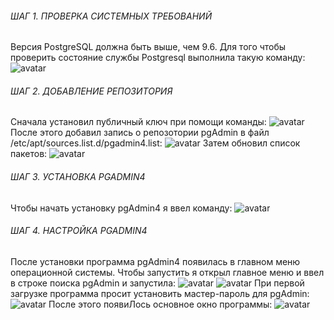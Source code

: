###### ШАГ 1. ПРОВЕРКА СИСТЕМНЫХ ТРЕБОВАНИЙ
 Версия PostgreSQL должна быть выше, чем 9.6. Для того чтобы проверить состояние службы Postgresql выполнила такую команду:
 ![avatar](https://sun9-north.userapi.com/sun9-85/s/v1/ig2/EzQAUNz4PxTgVMilQyJLIddexLyeXUn3KYXw5Zz1eiK5sYRWfBqwK1QXp7CMUBwOhnkFQm9dcX_jmxrI6sPRKtIM.jpg?size=604x120&quality=96&type=album)
###### ШАГ 2. ДОБАВЛЕНИЕ РЕПОЗИТОРИЯ
Сначала установил публичный ключ при помощи команды:
![avatar](https://sun9-west.userapi.com/sun9-5/s/v1/ig2/PGHDvrgay6U51XtcKMLXCpLQr3h0yDEJ6vFCY7uGTPsGCuWcd6dfyEk8286t-5HzlO_Q0Tm32nYUlaYiqgKLtnQt.jpg?size=680x227&quality=96&type=album)
После этого добавил запись о репозотории pgAdmin в файл /etc/apt/sources.list.d/pgadmin4.list:
![avatar](https://sun9-east.userapi.com/sun9-26/s/v1/ig2/j9N2SoEfjRWHlNE_X2w_3gPGmHoAgQQRS155ALu9pci33jT0zNME5Zr674XmKRR4ozb9tzz_76JskmdA-EAjVjsp.jpg?size=676x40&quality=96&type=album)
Затем обновил список пакетов:
![avatar](https://sun9-west.userapi.com/sun9-71/s/v1/ig2/hc2_prjxj4HvpLjQkKpTCPHgapI-UyoCskNzJ_UWAwtrGlOiwgkJFlIYSnDqpaUsXxSV2QSqTvzbqo8eicrbKZn3.jpg?size=604x80&quality=96&type=album)
###### ШАГ 3. УСТАНОВКА PGADMIN4
Чтобы начать установку pgAdmin4 я ввел команду:
![avatar](https://sun9-east.userapi.com/sun9-23/s/v1/ig2/iJjca1ilKGd0exUUmVSrvvKS0NoUAcv7reolZhBZVEk5dHqfR526Jwp7J8TYlSnBNMjMCy2vL6BAhyffDKyL75hR.jpg?size=675x240&quality=96&type=album)
###### ШАГ 4. НАСТРОЙКА PGADMIN4
После установки программа pgAdmin4 появилась в главном меню операционной системы. Чтобы запустить я открыл главное меню и ввел в строке поиска pgAdmin и запустила:
![avatar](https://sun9-57.userapi.com/impg/88OLiXmDQpmEDQ2FRU2bvAhLWWcbeN4x7ufTJA/S7q7vPPqT0w.jpg?size=449x492&quality=96&sign=708b54a953bf594dce527cb597aea18e&type=album)
![avatar](https://sun9-88.userapi.com/impg/NgHVIpHL8O3V8JBYSUFfORYKEdDSICgin_OKDA/WFjAJFdKkJU.jpg?size=807x620&quality=96&sign=c526f3d45e4d5706acdf0ad165cb260e&type=album)
При первой загрузке программа просит установить мастер-пароль для pgAdmin:
![avatar](https://sun9-80.userapi.com/impg/Yk09O_9qBEtmVEthlz6yo-psTyUBjuddhCyRnA/x1qgAF1ZSqQ.jpg?size=807x484&quality=96&sign=897ed88d023660468536e3ecb22905ea&type=album)
После этого появиЛось основное окно программы:
![avatar](https://sun9-41.userapi.com/impg/eUZn8JkTXJoa0fdHl-gtrslTuGzMlwJjvw5dwQ/fYdvWiibH28.jpg?size=807x496&quality=96&sign=1ed9ebbcb22ce1b6dcc4db9e6a9adf5a&type=album)
